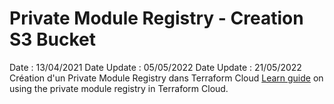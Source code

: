 # Private Module Registry - Creation S3 Bucket
Date : 13/04/2021
Date Update : 05/05/2022 
Date Update : 21/05/2022
Création d'un Private Module Registry dans Terraform Cloud
[Learn guide](https://learn.hashicorp.com/terraform/modules/private-modules) 
on using the private module registry in Terraform Cloud.
